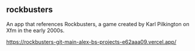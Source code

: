 ## rockbusters

An app that references Rockbusters, a game created by Karl Pilkington on Xfm in the early 2000s.

https://rockbusters-git-main-alex-bs-projects-e62aaa09.vercel.app/